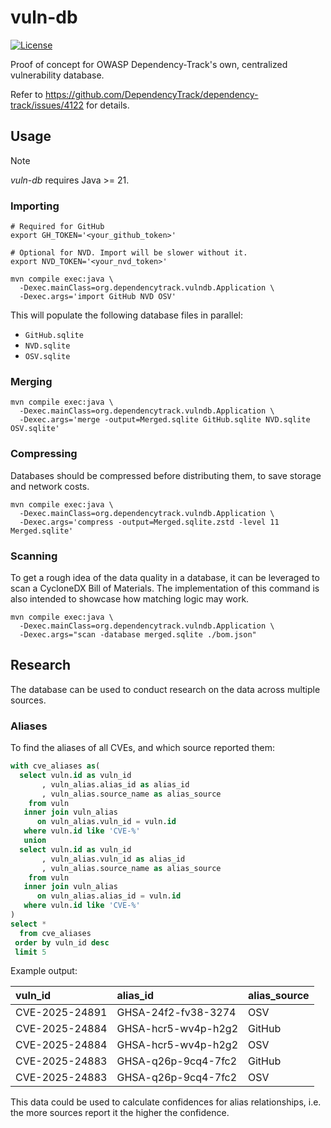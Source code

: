 # vuln-db

[![License](http://img.shields.io/:license-apache-brightgreen.svg)](http://www.apache.org/licenses/LICENSE-2.0.html)

Proof of concept for OWASP Dependency-Track's own, centralized vulnerability database.

Refer to https://github.com/DependencyTrack/dependency-track/issues/4122 for details.

## Usage

> [!NOTE]
> *vuln-db* requires Java >= 21.

### Importing

```shell
# Required for GitHub
export GH_TOKEN='<your_github_token>'

# Optional for NVD. Import will be slower without it.
export NVD_TOKEN='<your_nvd_token>'

mvn compile exec:java \
  -Dexec.mainClass=org.dependencytrack.vulndb.Application \
  -Dexec.args='import GitHub NVD OSV'
```

This will populate the following database files in parallel:

* `GitHub.sqlite`
* `NVD.sqlite`
* `OSV.sqlite`

### Merging

```shell
mvn compile exec:java \
  -Dexec.mainClass=org.dependencytrack.vulndb.Application \
  -Dexec.args='merge -output=Merged.sqlite GitHub.sqlite NVD.sqlite OSV.sqlite'
```

### Compressing

Databases should be compressed before distributing them, to save storage and network costs.

```shell
mvn compile exec:java \
  -Dexec.mainClass=org.dependencytrack.vulndb.Application \
  -Dexec.args='compress -output=Merged.sqlite.zstd -level 11 Merged.sqlite'
```

### Scanning

To get a rough idea of the data quality in a database, it can be leveraged
to scan a CycloneDX Bill of Materials. The implementation of this command
is also intended to showcase how matching logic may work.

```shell
mvn compile exec:java \
  -Dexec.mainClass=org.dependencytrack.vulndb.Application \
  -Dexec.args="scan -database merged.sqlite ./bom.json"
```

## Research

The database can be used to conduct research on the data across multiple sources.

### Aliases

To find the aliases of all CVEs, and which source reported them:

```sql
with cve_aliases as(
  select vuln.id as vuln_id
       , vuln_alias.alias_id as alias_id
       , vuln_alias.source_name as alias_source
    from vuln
   inner join vuln_alias
      on vuln_alias.vuln_id = vuln.id
   where vuln.id like 'CVE-%'
   union
  select vuln.id as vuln_id
       , vuln_alias.vuln_id as alias_id
       , vuln_alias.source_name as alias_source
    from vuln
   inner join vuln_alias
      on vuln_alias.alias_id = vuln.id
   where vuln.id like 'CVE-%'
)
select *
  from cve_aliases
 order by vuln_id desc
 limit 5
```

Example output:

| vuln\_id       | alias\_id           | alias\_source |
|:---------------|:--------------------|:--------------|
| CVE-2025-24891 | GHSA-24f2-fv38-3274 | OSV           |
| CVE-2025-24884 | GHSA-hcr5-wv4p-h2g2 | GitHub        |
| CVE-2025-24884 | GHSA-hcr5-wv4p-h2g2 | OSV           |
| CVE-2025-24883 | GHSA-q26p-9cq4-7fc2 | GitHub        |
| CVE-2025-24883 | GHSA-q26p-9cq4-7fc2 | OSV           |

This data could be used to calculate confidences for alias relationships,
i.e. the more sources report it the higher the confidence.